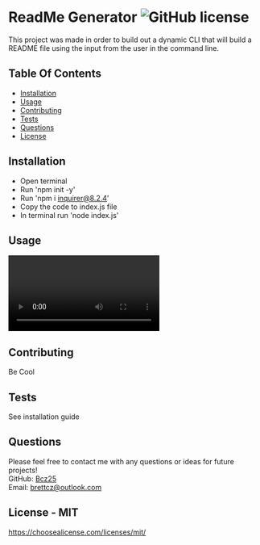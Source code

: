 # ReadMe Generator ![GitHub license](https://img.shields.io/github/license/Naereen/StrapDown.js.svg)
This project was made in order to build out a dynamic CLI that will build a README file using the input from the user in the command line.

## Table Of Contents
* [Installation](#install)
* [Usage](#use)
* [Contributing](#contributing)
* [Tests](#test)
* [Questions](#questions)
* [License](#license)   


<a name="install"></a>
## Installation
* Open terminal
* Run 'npm init -y'
* Run 'npm i inquirer@8.2.4'
* Copy the code to index.js file
* In terminal run 'node index.js'

<a name="use"></a>
## Usage
![appDemo.mov](https://github.com/Bcz25/readme-gen/blob/main/appDemo.mov)

<a name="contributing"></a>
## Contributing
Be Cool

<a name="test"></a>
## Tests
See installation guide

<a name="questions"></a>
## Questions
Please feel free to contact me with any questions or ideas for future projects!<br>
GitHub: [Bcz25](https://github.com/Bcz25)<br>
Email: brettcz@outlook.com

<a name="license"></a>
## License - MIT
https://choosealicense.com/licenses/mit/
